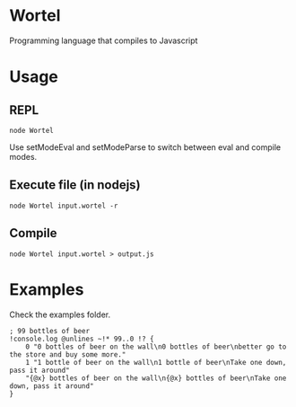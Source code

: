Wortel
======

Programming language that compiles to Javascript

# Usage
## REPL
```
node Wortel
```
Use setModeEval and setModeParse to switch between eval and compile modes.
## Execute file (in nodejs)
```
node Wortel input.wortel -r
```
## Compile
```
node Wortel input.wortel > output.js
```

# Examples
Check the examples folder.
```
; 99 bottles of beer
!console.log @unlines ~!* 99..0 !? {
	0 "0 bottles of beer on the wall\n0 bottles of beer\nbetter go to the store and buy some more."
	1 "1 bottle of beer on the wall\n1 bottle of beer\nTake one down, pass it around"
	"{@x} bottles of beer on the wall\n{@x} bottles of beer\nTake one down, pass it around"
}
```
